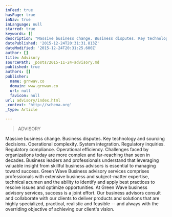 ```yaml
---
inFeed: true
hasPage: true
inNav: true
inLanguage: null
starred: true
keywords: []
description: "Massive business change. Business disputes. Key technology and sourcing decisions. Operational complexity. System integration. Regulatory inquiries.\_ Regulatory"
datePublished: '2015-12-24T20:31:31.813Z'
dateModified: '2015-12-24T20:31:25.600Z'
author: []
title: Advisory
sourcePath: _posts/2015-11-24-advisory.md
published: true
authors: []
publisher:
  name: grnwav.co
  domain: www.grnwav.co
  url: null
  favicon: null
url: advisory/index.html
_context: 'http://schema.org'
_type: Article

---
```

> ADVISORY

Massive business change. Business disputes. Key technology and sourcing decisions. Operational complexity. System integration. Regulatory inquiries.  Regulatory compliance. Operational efficiency.   Challenges faced by organizations today are more complex and far-reaching than seen in decades. Business leaders and professionals understand that leveraging valuable insight from skillful business advisors is essential to managing toward success.   Green Wave Business advisory services comprises professionals with extensive business and subject-matter expertise, technical acumen and the ability to identify and apply best practices to resolve issues and optimize opportunities. At Green Wave business advisory services, success is a joint effort. Our business advisors consult and collaborate with our clients to deliver products and solutions that are highly specialized, practical, realistic and feasible -- and always with the overriding objective of achieving our client's vision.